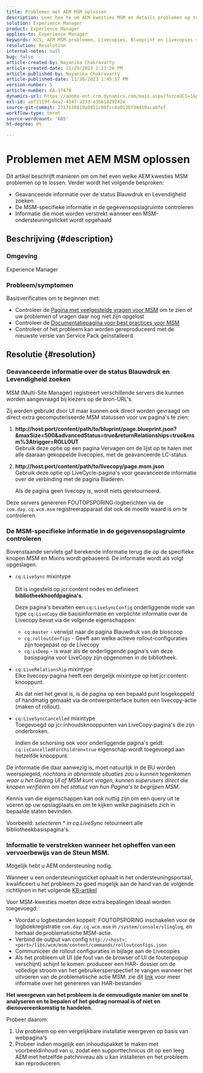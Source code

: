 ```yaml
---
title: Problemen met AEM MSM oplossen
description: Leer hoe te om AEM kwesties MSM en details problemen op te lossen om te verstrekken wanneer het opheffen van een MSM steunkaartje.
solution: Experience Manager
product: Experience Manager
applies-to: Experience Manager
keywords: KCS, AEM MSM-problemen, Livecopies, Blueprint en Livecopies status, AEM
resolution: Resolution
internal-notes: null
bug: false
article-created-by: Nayanika Chakravarty
article-created-date: 11/29/2023 2:11:26 PM
article-published-by: Nayanika Chakravarty
article-published-date: 11/30/2023 1:45:17 PM
version-number: 5
article-number: KA-17478
dynamics-url: https://adobe-ent.crm.dynamics.com/main.aspx?forceUCI=1&pagetype=entityrecord&etn=knowledgearticle&id=6218b528-c18e-ee11-8179-6045bd006b4b
exl-id: aef3119f-6ea2-4147-a23d-e3bb1d29242e
source-git-commit: 2717138819a9851c08fcc0a013bf38450aca8fef
workflow-type: tm+mt
source-wordcount: '685'
ht-degree: 0%

---
```


# Problemen met AEM MSM oplossen


Dit artikel beschrijft manieren om om het even welke AEM kwesties MSM problemen op te lossen. Verder wordt het volgende besproken:

- Geavanceerde informatie over de status Blauwdruk en Levendigheid zoeken
- De MSM-specifieke informatie in de gegevensopslagruimte controleren
- Informatie die moet worden verstrekt wanneer een MSM-ondersteuningsticket wordt opgehaald


## Beschrijving {#description}


### Omgeving

Experience Manager

### Probleem/symptomen

Basisverificaties om te beginnen met:

- Controleer de [Pagina met veelgestelde vragen voor MSM](https://experienceleague.adobe.com/docs/experience-manager-65/administering/introduction/troubleshoot-msm.html?lang=en#faq) om te zien of uw problemen of vragen daar nog niet zijn opgelost
- Controleer de [Documentatiepagina voor best practices voor MSM](https://experienceleague.adobe.com/docs/experience-manager-65/administering/introduction/msm-best-practices.html?lang=en)
- Controleer of het probleem kan worden gereproduceerd met de nieuwste versie van Service Pack geïnstalleerd



## Resolutie {#resolution}


### Geavanceerde informatie over de status Blauwdruk en Levendigheid zoeken

MSM (Multi-Site Manager) registreert verschillende servers die kunnen worden aangevraagd bij kiezers op de bron-URL&#39;s.

Zij worden gebruikt door UI maar kunnen ook direct worden gevraagd om direct extra gecomputeriseerde MSM statussen voor uw pagina&#39;s te zien:

1. <b>http://host:port/content/path/to/bluprint/page.blueprint.json?&amp;maxSize=500&amp;advancedStatus=true&amp;returnRelationships=true&amp;msm%3Atrigger=ROLLOUT</b>\
   Gebruik deze optie op een pagina Vervagen om de lijst op te halen met alle daaraan gekoppelde livecopies, met de geavanceerde LC-status.
2. <b>http://host:port/content/path/to/livecopy/page.msm.json</b>\
   Gebruik deze optie op LiveCycle-pagina&#39;s voor geavanceerde informatie over de verbinding met de pagina Bladeren.

   Als de pagina geen livecopy is, wordt niets geretourneerd.


Deze servers genereren FOUTOPSPORING-logberichten via de `com.day.cq.wcm.msm` registreerapparaat dat ook de moeite waard is om te controleren.

### De MSM-specifieke informatie in de gegevensopslagruimte controleren

Bovenstaande servlets gaf berekende informatie terug die op de specifieke knopen MSM en Mixins wordt gebaseerd.
De informatie wordt als volgt opgeslagen.

- `cq:LiveSync` mixintype<br>\
  Dit is ingesteld op jcr:content nodes en definieert <b>bibliotheekhoofdpagina&#39;s</b>.

  Deze pagina&#39;s bevatten een `cq:LiveSyncConfig` onderliggende node van type `cq:LiveCopy` die basisinformatie en verplichte informatie over de Livecopy bevat via de volgende eigenschappen:

   - `cq:master` - verwijst naar de pagina Blauwdruk van de bioscoop
   - `cq:rolloutConfigs` - Geeft aan welke actieve rollout-configuraties zijn toegepast op de Livecopy
   - `cq:isDeep` - is waar als de onderliggende pagina&#39;s van deze basispagina voor LiveCopy zijn opgenomen in de bibliotheek.
- `cq:LiveRelationship` mixintype\
  Elke livecopy-pagina heeft een dergelijk mixintype op het jcr:content-knooppunt.

  Als dat niet het geval is, is de pagina op een bepaald punt losgekoppeld of handmatig gemaakt via de ontwerpinterface buiten een livecopy-actie (maken of rollout).
- `cq:LiveSyncCancelled` mixintype\
  Toegevoegd op jcr:inhoudsknooppunten van LiveCopy-pagina&#39;s die zijn onderbroken.

  Indien de schorsing ook voor onderliggende pagina&#39;s geldt: `cq:isCancelledForChildren=true` eigenschap wordt toegevoegd aan hetzelfde knooppunt.


De informatie die daar aanwezig is, moet natuurlijk in de BU worden weerspiegeld, *nochtans in abnormale situaties zou u kunnen tegenkomen waar u het Gedrag UI of MSM kunt vragen, kunnen superusers direct die knopen verifiëren om het statuut van hun Pagina&#39;s te begrijpen MSM*.

Kennis van die eigenschappen kan ook nuttig zijn om een query uit te voeren op uw opslagplaats en om te kijken welke paginasets zich in bepaalde staten bevinden.

Voorbeeld: *selecteren \* in cq:LiveSync* retourneert alle bibliotheekbasispagina&#39;s.

### Informatie te verstrekken wanneer het opheffen van een vervoerbewijs van de Steun MSM.

Mogelijk hebt u AEM ondersteuning nodig.

Wanneer u een ondersteuningsticket ophaalt in het ondersteuningsportaal, kwalificeert u het probleem zo goed mogelijk aan de hand van de volgende richtlijnen in het volgende [KB-artikel](https://experienceleague.adobe.com/docs/experience-cloud-kcs/kbarticles/KA-17494.html)

Voor MSM-kwesties moeten deze extra bepalingen ideaal worden toegevoegd:

- Voordat u logbestanden koppelt: FOUTOPSPORING inschakelen voor de logboekregistratie `com.day.cq.wcm.msm` in `/system/console/slinglog`, en herhaal de problematische MSM-actie.
- Verbind de output van config `http://<host>:<port>/libs/wcm/msm/content/commands/rolloutconfigs.json`
- Communiceer de rollout configuraties in bijlage aan de Livecopies
- Als het probleem uit UI (de fout van de browser of UI de foutenpopup verschijnt) schijnt te komen: produceer een HAR- dossier om de volledige stroom van het gebruikersperspectief te vangen wanneer het uitvoeren van de problematische actie MSM: zie dit [link](https://help.tenderapp.com/kb/troubleshooting-your-tender-site/generating-an-har-file) voor meer informatie over het genereren van HAR-bestanden


<b>Het weergeven van het probleem is de eenvoudigste manier om snel te analyseren en te bepalen of het gedrag normaal is of niet en dienovereenkomstig te handelen.</b>

Probeer daarom:

1. Uw probleem op een vergelijkbare installatie weergeven op basis van webpagina&#39;s
2. Probeer indien mogelijk een inhoudspakket te maken met voorbeeldinhoud van u, zodat een supporttechnicus dit op een leeg AEM met hetzelfde patchniveau als u kan installeren en het probleem kan reproduceren.
